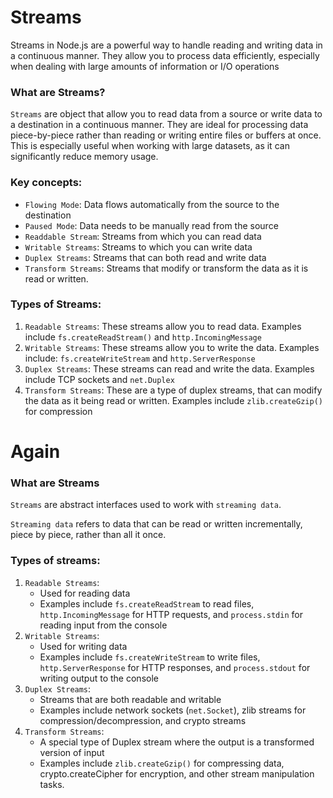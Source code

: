 # Streams

Streams in Node.js are a powerful way to handle reading and writing data in a continuous manner. They allow you to process data efficiently, especially when dealing with large amounts of information or I/O operations

### What are Streams? 

`Streams` are object that allow you to read data from a source or write data to a destination in a continuous manner. They are ideal for processing data piece-by-piece rather than reading or writing entire files or buffers at once. This is especially useful when working with large datasets, as it can significantly reduce memory usage.

### Key concepts: 
- `Flowing Mode`: Data flows automatically from the source to the destination
-  `Paused Mode`: Data needs to be manually read from the source
-  `Readdable Stream`: Streams from which you can read data
-  `Writable Streams`: Streams to which you can write data
-  `Duplex Streams`: Streams that can both read and write data
-  `Transform Streams`: Streams that modify or transform the data as it is read or written.

### Types of Streams:
1. `Readable Streams`: These streams allow you to read data. Examples include `fs.createReadStream()` and `http.IncomingMessage`
2. `Writable Streams`: These streams allow you to write the data. Examples include: `fs.createWriteStream` and `http.ServerResponse`
3. `Duplex Streams`: These streams can read and write the data. Examples include TCP sockets and `net.Duplex`
4. `Transform Streams`: These are a type of duplex streams, that can modify the data as it being read or written. Examples include `zlib.createGzip()` for compression

# Again

### What are Streams

`Streams` are abstract interfaces used to work with `streaming data`.

`Streaming data` refers to data that can be read or written incrementally, piece by piece, rather than all it once.

### Types of streams: 
1. `Readable Streams`: 
   - Used for reading data
   - Examples include `fs.createReadStream` to read files, `http.IncomingMessage` for HTTP requests, and `process.stdin` for reading input from the console
2. `Writable Streams`:
    - Used for writing data
    - Examples include `fs.createWriteStream` to write files, `http.ServerResponse` for HTTP responses, and `process.stdout` for writing output to the console
3. `Duplex Streams`:
   - Streams that are both readable and writable
   - Examples include network sockets (`net.Socket`), zlib streams for compression/decompression, and crypto streams
4. `Transform Streams`:
   - A special type of Duplex stream where the output is a transformed version of input
   - Examples include `zlib.createGzip()` for compressing data, crypto.createCipher for encryption, and other stream manipulation tasks.

